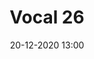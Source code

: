 ---
title: Vocal 26
slug: 
date: '20-12-2020 13:00'
taxonomy:
    tag: [Identité visuelle, Maquettage]
    technique: [Photoshop, In Design]
    client: [Vocal 26]
vignette: 06.jpg
mission: Création de la plaquette 2021
---